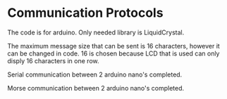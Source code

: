 # Communication Protocols

The code is for arduino. Only needed library is LiquidCrystal.

The maximum message size that can be sent is 16 characters, however it can be changed in code. 16 is chosen because LCD that is used can only disply 16 characters in one row.

Serial communication between 2 arduino nano's completed.

Morse communication between 2 arduino nano's completed.
